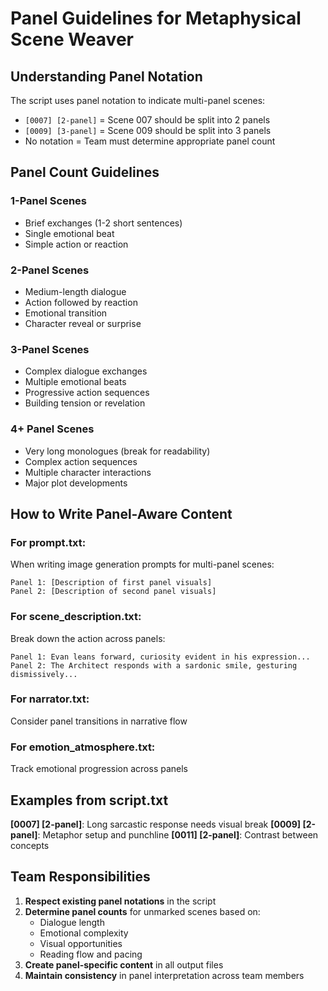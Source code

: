 # Panel Guidelines for Metaphysical Scene Weaver

## Understanding Panel Notation

The script uses panel notation to indicate multi-panel scenes:
- `[0007] [2-panel]` = Scene 007 should be split into 2 panels
- `[0009] [3-panel]` = Scene 009 should be split into 3 panels
- No notation = Team must determine appropriate panel count

## Panel Count Guidelines

### 1-Panel Scenes
- Brief exchanges (1-2 short sentences)
- Single emotional beat
- Simple action or reaction

### 2-Panel Scenes  
- Medium-length dialogue
- Action followed by reaction
- Emotional transition
- Character reveal or surprise

### 3-Panel Scenes
- Complex dialogue exchanges
- Multiple emotional beats
- Progressive action sequences
- Building tension or revelation

### 4+ Panel Scenes
- Very long monologues (break for readability)
- Complex action sequences
- Multiple character interactions
- Major plot developments

## How to Write Panel-Aware Content

### For prompt.txt:
When writing image generation prompts for multi-panel scenes:
```
Panel 1: [Description of first panel visuals]
Panel 2: [Description of second panel visuals]
```

### For scene_description.txt:
Break down the action across panels:
```
Panel 1: Evan leans forward, curiosity evident in his expression...
Panel 2: The Architect responds with a sardonic smile, gesturing dismissively...
```

### For narrator.txt:
Consider panel transitions in narrative flow

### For emotion_atmosphere.txt:
Track emotional progression across panels

## Examples from script.txt

**[0007] [2-panel]**: Long sarcastic response needs visual break
**[0009] [2-panel]**: Metaphor setup and punchline
**[0011] [2-panel]**: Contrast between concepts

## Team Responsibilities

1. **Respect existing panel notations** in the script
2. **Determine panel counts** for unmarked scenes based on:
   - Dialogue length
   - Emotional complexity
   - Visual opportunities
   - Reading flow and pacing
3. **Create panel-specific content** in all output files
4. **Maintain consistency** in panel interpretation across team members